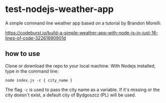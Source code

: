 # test-nodejs-weather-app
A simple command line weather app based on a tutorial by Brandon Morelli: 

https://codeburst.io/build-a-simple-weather-app-with-node-js-in-just-16-lines-of-code-32261690901d

## how to use

Clone or download the repo to your local machine. With Nodejs installed, type in the command line:

`node index.js -c { city_name }`

The flag `-c` is used to pass the city name as a variable. If it's missing or the city doesn't exist, a default city of Bydgoszcz (PL) will be used.